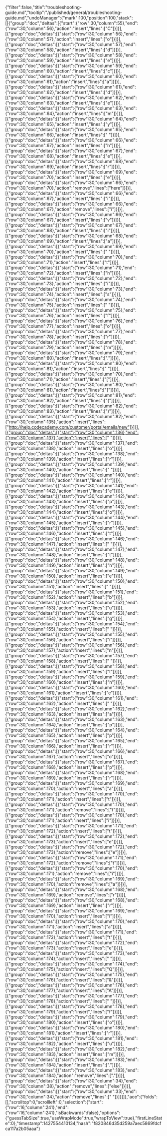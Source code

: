 {"filter":false,"title":"troubleshooting-guide.md","tooltip":"/published/general/troubleshooting-guide.md","undoManager":{"mark":100,"position":100,"stack":[[{"group":"doc","deltas":[{"start":{"row":30,"column":55},"end":{"row":30,"column":56},"action":"insert","lines":["C"]}]}],[{"group":"doc","deltas":[{"start":{"row":30,"column":56},"end":{"row":30,"column":57},"action":"insert","lines":["o"]}]}],[{"group":"doc","deltas":[{"start":{"row":30,"column":57},"end":{"row":30,"column":58},"action":"insert","lines":["d"]}]}],[{"group":"doc","deltas":[{"start":{"row":30,"column":58},"end":{"row":30,"column":59},"action":"insert","lines":["e"]}]}],[{"group":"doc","deltas":[{"start":{"row":30,"column":59},"end":{"row":30,"column":60},"action":"insert","lines":["c"]}]}],[{"group":"doc","deltas":[{"start":{"row":30,"column":60},"end":{"row":30,"column":61},"action":"insert","lines":["a"]}]}],[{"group":"doc","deltas":[{"start":{"row":30,"column":61},"end":{"row":30,"column":62},"action":"insert","lines":["d"]}]}],[{"group":"doc","deltas":[{"start":{"row":30,"column":62},"end":{"row":30,"column":63},"action":"insert","lines":["e"]}]}],[{"group":"doc","deltas":[{"start":{"row":30,"column":63},"end":{"row":30,"column":64},"action":"insert","lines":["m"]}]}],[{"group":"doc","deltas":[{"start":{"row":30,"column":64},"end":{"row":30,"column":65},"action":"insert","lines":["y"]}]}],[{"group":"doc","deltas":[{"start":{"row":30,"column":65},"end":{"row":30,"column":66},"action":"insert","lines":[" "]}]}],[{"group":"doc","deltas":[{"start":{"row":30,"column":66},"end":{"row":30,"column":67},"action":"insert","lines":["h"]}]}],[{"group":"doc","deltas":[{"start":{"row":30,"column":67},"end":{"row":30,"column":68},"action":"insert","lines":["e"]}]}],[{"group":"doc","deltas":[{"start":{"row":30,"column":68},"end":{"row":30,"column":69},"action":"insert","lines":["r"]}]}],[{"group":"doc","deltas":[{"start":{"row":30,"column":69},"end":{"row":30,"column":70},"action":"insert","lines":["e"]}]}],[{"group":"doc","deltas":[{"start":{"row":30,"column":66},"end":{"row":30,"column":70},"action":"remove","lines":["here"]}]}],[{"group":"doc","deltas":[{"start":{"row":30,"column":66},"end":{"row":30,"column":67},"action":"insert","lines":["i"]}]}],[{"group":"doc","deltas":[{"start":{"row":30,"column":66},"end":{"row":30,"column":67},"action":"remove","lines":["i"]}]}],[{"group":"doc","deltas":[{"start":{"row":30,"column":66},"end":{"row":30,"column":67},"action":"insert","lines":["v"]}]}],[{"group":"doc","deltas":[{"start":{"row":30,"column":67},"end":{"row":30,"column":68},"action":"insert","lines":["i"]}]}],[{"group":"doc","deltas":[{"start":{"row":30,"column":68},"end":{"row":30,"column":69},"action":"insert","lines":["a"]}]}],[{"group":"doc","deltas":[{"start":{"row":30,"column":69},"end":{"row":30,"column":70},"action":"insert","lines":[" "]}]}],[{"group":"doc","deltas":[{"start":{"row":30,"column":70},"end":{"row":30,"column":71},"action":"insert","lines":["t"]}]}],[{"group":"doc","deltas":[{"start":{"row":30,"column":71},"end":{"row":30,"column":72},"action":"insert","lines":["h"]}]}],[{"group":"doc","deltas":[{"start":{"row":30,"column":72},"end":{"row":30,"column":73},"action":"insert","lines":["i"]}]}],[{"group":"doc","deltas":[{"start":{"row":30,"column":73},"end":{"row":30,"column":74},"action":"insert","lines":["s"]}]}],[{"group":"doc","deltas":[{"start":{"row":30,"column":74},"end":{"row":30,"column":75},"action":"insert","lines":[" "]}]}],[{"group":"doc","deltas":[{"start":{"row":30,"column":75},"end":{"row":30,"column":76},"action":"insert","lines":["f"]}]}],[{"group":"doc","deltas":[{"start":{"row":30,"column":76},"end":{"row":30,"column":77},"action":"insert","lines":["o"]}]}],[{"group":"doc","deltas":[{"start":{"row":30,"column":77},"end":{"row":30,"column":78},"action":"insert","lines":["r"]}]}],[{"group":"doc","deltas":[{"start":{"row":30,"column":78},"end":{"row":30,"column":79},"action":"insert","lines":["m"]}]}],[{"group":"doc","deltas":[{"start":{"row":30,"column":79},"end":{"row":30,"column":80},"action":"insert","lines":["."]}]}],[{"group":"doc","deltas":[{"start":{"row":30,"column":80},"end":{"row":30,"column":81},"action":"insert","lines":[" "]}]}],[{"group":"doc","deltas":[{"start":{"row":30,"column":70},"end":{"row":30,"column":71},"action":"insert","lines":["["]}]}],[{"group":"doc","deltas":[{"start":{"row":30,"column":80},"end":{"row":30,"column":81},"action":"insert","lines":["]"]}]}],[{"group":"doc","deltas":[{"start":{"row":30,"column":81},"end":{"row":30,"column":82},"action":"insert","lines":["("]}]}],[{"group":"doc","deltas":[{"start":{"row":30,"column":82},"end":{"row":30,"column":83},"action":"insert","lines":[")"]}]}],[{"group":"doc","deltas":[{"start":{"row":30,"column":82},"end":{"row":30,"column":135},"action":"insert","lines":["http://help.codecademy.com/customer/portal/emails/new"]}]}],[{"group":"doc","deltas":[{"start":{"row":30,"column":136},"end":{"row":30,"column":137},"action":"insert","lines":[" "]}]}],[{"group":"doc","deltas":[{"start":{"row":30,"column":137},"end":{"row":30,"column":138},"action":"insert","lines":["o"]}]}],[{"group":"doc","deltas":[{"start":{"row":30,"column":138},"end":{"row":30,"column":139},"action":"insert","lines":["r"]}]}],[{"group":"doc","deltas":[{"start":{"row":30,"column":139},"end":{"row":30,"column":140},"action":"insert","lines":[" "]}]}],[{"group":"doc","deltas":[{"start":{"row":30,"column":140},"end":{"row":30,"column":141},"action":"insert","lines":["r"]}]}],[{"group":"doc","deltas":[{"start":{"row":30,"column":141},"end":{"row":30,"column":142},"action":"insert","lines":["e"]}]}],[{"group":"doc","deltas":[{"start":{"row":30,"column":142},"end":{"row":30,"column":143},"action":"insert","lines":["p"]}]}],[{"group":"doc","deltas":[{"start":{"row":30,"column":143},"end":{"row":30,"column":144},"action":"insert","lines":["o"]}]}],[{"group":"doc","deltas":[{"start":{"row":30,"column":144},"end":{"row":30,"column":145},"action":"insert","lines":["r"]}]}],[{"group":"doc","deltas":[{"start":{"row":30,"column":145},"end":{"row":30,"column":146},"action":"insert","lines":["t"]}]}],[{"group":"doc","deltas":[{"start":{"row":30,"column":146},"end":{"row":30,"column":147},"action":"insert","lines":[" "]}]}],[{"group":"doc","deltas":[{"start":{"row":30,"column":147},"end":{"row":30,"column":148},"action":"insert","lines":["t"]}]}],[{"group":"doc","deltas":[{"start":{"row":30,"column":148},"end":{"row":30,"column":149},"action":"insert","lines":["h"]}]}],[{"group":"doc","deltas":[{"start":{"row":30,"column":149},"end":{"row":30,"column":150},"action":"insert","lines":["e"]}]}],[{"group":"doc","deltas":[{"start":{"row":30,"column":150},"end":{"row":30,"column":151},"action":"insert","lines":[" "]}]}],[{"group":"doc","deltas":[{"start":{"row":30,"column":151},"end":{"row":30,"column":152},"action":"insert","lines":["b"]}]}],[{"group":"doc","deltas":[{"start":{"row":30,"column":152},"end":{"row":30,"column":153},"action":"insert","lines":["u"]}]}],[{"group":"doc","deltas":[{"start":{"row":30,"column":153},"end":{"row":30,"column":154},"action":"insert","lines":["g"]}]}],[{"group":"doc","deltas":[{"start":{"row":30,"column":154},"end":{"row":30,"column":155},"action":"insert","lines":[" "]}]}],[{"group":"doc","deltas":[{"start":{"row":30,"column":155},"end":{"row":30,"column":156},"action":"insert","lines":["i"]}]}],[{"group":"doc","deltas":[{"start":{"row":30,"column":156},"end":{"row":30,"column":157},"action":"insert","lines":["n"]}]}],[{"group":"doc","deltas":[{"start":{"row":30,"column":157},"end":{"row":30,"column":158},"action":"insert","lines":[" "]}]}],[{"group":"doc","deltas":[{"start":{"row":30,"column":158},"end":{"row":30,"column":159},"action":"insert","lines":["t"]}]}],[{"group":"doc","deltas":[{"start":{"row":30,"column":159},"end":{"row":30,"column":160},"action":"insert","lines":["h"]}]}],[{"group":"doc","deltas":[{"start":{"row":30,"column":160},"end":{"row":30,"column":161},"action":"insert","lines":["e"]}]}],[{"group":"doc","deltas":[{"start":{"row":30,"column":161},"end":{"row":30,"column":162},"action":"insert","lines":[" "]}]}],[{"group":"doc","deltas":[{"start":{"row":30,"column":162},"end":{"row":30,"column":163},"action":"insert","lines":["a"]}]}],[{"group":"doc","deltas":[{"start":{"row":30,"column":163},"end":{"row":30,"column":164},"action":"insert","lines":["p"]}]}],[{"group":"doc","deltas":[{"start":{"row":30,"column":164},"end":{"row":30,"column":165},"action":"insert","lines":["p"]}]}],[{"group":"doc","deltas":[{"start":{"row":30,"column":165},"end":{"row":30,"column":166},"action":"insert","lines":["r"]}]}],[{"group":"doc","deltas":[{"start":{"row":30,"column":166},"end":{"row":30,"column":167},"action":"insert","lines":["o"]}]}],[{"group":"doc","deltas":[{"start":{"row":30,"column":167},"end":{"row":30,"column":168},"action":"insert","lines":["p"]}]}],[{"group":"doc","deltas":[{"start":{"row":30,"column":168},"end":{"row":30,"column":169},"action":"insert","lines":["r"]}]}],[{"group":"doc","deltas":[{"start":{"row":30,"column":169},"end":{"row":30,"column":170},"action":"insert","lines":["a"]}]}],[{"group":"doc","deltas":[{"start":{"row":30,"column":170},"end":{"row":30,"column":171},"action":"insert","lines":["t"]}]}],[{"group":"doc","deltas":[{"start":{"row":30,"column":170},"end":{"row":30,"column":171},"action":"remove","lines":["t"]}]}],[{"group":"doc","deltas":[{"start":{"row":30,"column":170},"end":{"row":30,"column":171},"action":"insert","lines":["i"]}]}],[{"group":"doc","deltas":[{"start":{"row":30,"column":171},"end":{"row":30,"column":172},"action":"insert","lines":["t"]}]}],[{"group":"doc","deltas":[{"start":{"row":30,"column":172},"end":{"row":30,"column":173},"action":"insert","lines":["e"]}]}],[{"group":"doc","deltas":[{"start":{"row":30,"column":172},"end":{"row":30,"column":173},"action":"remove","lines":["e"]}]}],[{"group":"doc","deltas":[{"start":{"row":30,"column":171},"end":{"row":30,"column":172},"action":"remove","lines":["t"]}]}],[{"group":"doc","deltas":[{"start":{"row":30,"column":170},"end":{"row":30,"column":171},"action":"remove","lines":["i"]}]}],[{"group":"doc","deltas":[{"start":{"row":30,"column":169},"end":{"row":30,"column":170},"action":"remove","lines":["a"]}]}],[{"group":"doc","deltas":[{"start":{"row":30,"column":168},"end":{"row":30,"column":169},"action":"remove","lines":["r"]}]}],[{"group":"doc","deltas":[{"start":{"row":30,"column":168},"end":{"row":30,"column":169},"action":"insert","lines":["r"]}]}],[{"group":"doc","deltas":[{"start":{"row":30,"column":169},"end":{"row":30,"column":170},"action":"insert","lines":["i"]}]}],[{"group":"doc","deltas":[{"start":{"row":30,"column":170},"end":{"row":30,"column":171},"action":"insert","lines":["a"]}]}],[{"group":"doc","deltas":[{"start":{"row":30,"column":171},"end":{"row":30,"column":172},"action":"insert","lines":["t"]}]}],[{"group":"doc","deltas":[{"start":{"row":30,"column":172},"end":{"row":30,"column":173},"action":"insert","lines":["e"]}]}],[{"group":"doc","deltas":[{"start":{"row":30,"column":173},"end":{"row":30,"column":174},"action":"insert","lines":[" "]}]}],[{"group":"doc","deltas":[{"start":{"row":30,"column":174},"end":{"row":30,"column":175},"action":"insert","lines":["Q"]}]}],[{"group":"doc","deltas":[{"start":{"row":30,"column":175},"end":{"row":30,"column":176},"action":"insert","lines":["&"]}]}],[{"group":"doc","deltas":[{"start":{"row":30,"column":176},"end":{"row":30,"column":177},"action":"insert","lines":["A"]}]}],[{"group":"doc","deltas":[{"start":{"row":30,"column":177},"end":{"row":30,"column":178},"action":"insert","lines":[" "]}]}],[{"group":"doc","deltas":[{"start":{"row":30,"column":178},"end":{"row":30,"column":179},"action":"insert","lines":["f"]}]}],[{"group":"doc","deltas":[{"start":{"row":30,"column":179},"end":{"row":30,"column":180},"action":"insert","lines":["o"]}]}],[{"group":"doc","deltas":[{"start":{"row":30,"column":180},"end":{"row":30,"column":181},"action":"insert","lines":["r"]}]}],[{"group":"doc","deltas":[{"start":{"row":30,"column":181},"end":{"row":30,"column":182},"action":"insert","lines":["u"]}]}],[{"group":"doc","deltas":[{"start":{"row":30,"column":182},"end":{"row":30,"column":183},"action":"insert","lines":["m"]}]}],[{"group":"doc","deltas":[{"start":{"row":30,"column":183},"end":{"row":30,"column":184},"action":"insert","lines":["."]}]}],[{"group":"doc","deltas":[{"start":{"row":30,"column":183},"end":{"row":30,"column":184},"action":"remove","lines":["."]}]}],[{"group":"doc","deltas":[{"start":{"row":30,"column":34},"end":{"row":30,"column":38},"action":"remove","lines":["else"]}]}],[{"group":"doc","deltas":[{"start":{"row":30,"column":33},"end":{"row":30,"column":34},"action":"remove","lines":[" "]}]}]]},"ace":{"folds":[],"scrolltop":0,"scrollleft":0,"selection":{"start":{"row":16,"column":241},"end":{"row":16,"column":241},"isBackwards":false},"options":{"guessTabSize":true,"useWrapMode":true,"wrapToView":true},"firstLineState":0},"timestamp":1427554410134,"hash":"f820846d35d259a7aec5869fdcfca117a2b05aaa"}